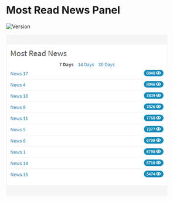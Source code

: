 # Most Read News Panel

![Version](https://img.shields.io/badge/Version-1.0.1-blue.svg)

![Preview](screenshot.png)
